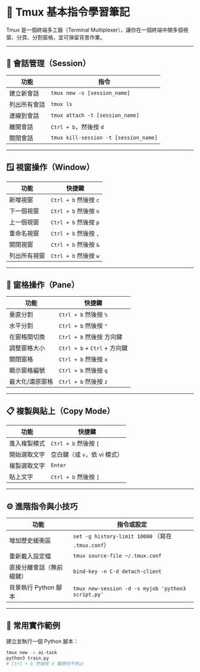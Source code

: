 # 🧠 Tmux 基本指令學習筆記

Tmux 是一個終端多工器（Terminal Multiplexer），讓你在一個終端中開多個視窗、分頁、分割窗格，並可保留背景作業。

---

## 🚀 會話管理（Session）

| 功能             | 指令                                |
|------------------|-------------------------------------|
| 建立新會話       | `tmux new -s [session_name]`        |
| 列出所有會話     | `tmux ls`                           |
| 連線到會話       | `tmux attach -t [session_name]`     |
| 離開會話         | `Ctrl + b`，然後按 `d`              |
| 關閉會話         | `tmux kill-session -t [session_name]` |

---

## 🪟 視窗操作（Window）

| 功能             | 快捷鍵                    |
|------------------|---------------------------|
| 新增視窗         | `Ctrl + b` 然後按 `c`     |
| 下一個視窗       | `Ctrl + b` 然後按 `n`     |
| 上一個視窗       | `Ctrl + b` 然後按 `p`     |
| 重命名視窗       | `Ctrl + b` 然後按 `,`     |
| 關閉視窗         | `Ctrl + b` 然後按 `&`     |
| 列出所有視窗     | `Ctrl + b` 然後按 `w`     |

---

## 🧱 窗格操作（Pane）

| 功能                 | 快捷鍵                         |
|----------------------|--------------------------------|
| 垂直分割             | `Ctrl + b` 然後按 `%`          |
| 水平分割             | `Ctrl + b` 然後按 `"`          |
| 在窗格間切換         | `Ctrl + b` 然後按 方向鍵       |
| 調整窗格大小         | `Ctrl + b` + `Ctrl` + 方向鍵   |
| 關閉窗格             | `Ctrl + b` 然後按 `x`          |
| 顯示窗格編號         | `Ctrl + b` 然後按 `q`          |
| 最大化/還原窗格      | `Ctrl + b` 然後按 `z`          |

---

## 📋 複製與貼上（Copy Mode）

| 功能             | 快捷鍵                         |
|------------------|--------------------------------|
| 進入複製模式     | `Ctrl + b` 然後按 `[`          |
| 開始選取文字     | 空白鍵（或 `v`，依 vi 模式）   |
| 複製選取文字     | `Enter`                        |
| 貼上文字         | `Ctrl + b` 然後按 `]`          |

---

## ⚙️ 進階指令與小技巧

| 功能                         | 指令或設定                                      |
|------------------------------|-------------------------------------------------|
| 增加歷史緩衝區               | `set -g history-limit 10000` （寫在 `.tmux.conf`） |
| 重新載入設定檔               | `tmux source-file ~/.tmux.conf`                |
| 直接分離會話（無前綴鍵）     | `bind-key -n C-d detach-client`                |
| 背景執行 Python 腳本         | `tmux new-session -d -s myjob 'python3 script.py'` |

---

## 📎 常用實作範例

建立並執行一個 Python 腳本：
```bash
tmux new -s ai-task
python3 train.py
# Ctrl + b 然後按 d 離開但不終止
```

